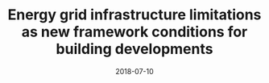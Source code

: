 ---
abstract: ''
authors:
- Julia Forster
- Thomas Bednar
- Alexander David
- Galina Paskaleva
- Sabine Wolny
- Thomas Kaufmann
- Johannes Nagler
date: '2018-07-10'
featured: false
publication_types:
- '0'
publishDate: '2018-07-10'
title: Energy grid infrastructure limitations as new framework conditions for building
  developments
url_pdf: http://www.trippus.se/eventus/userfiles/101941.pdf
---